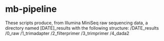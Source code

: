 # mb-pipeline

These scripts  produce, from Illumina MiniSeq raw sequencing data, a directory named [DATE]_results with the following structure:
/DATE_results
  /0_raw
  /1_trimadapter
  /2_filterprimer
  /3_trimprimer
  /4_dada2

